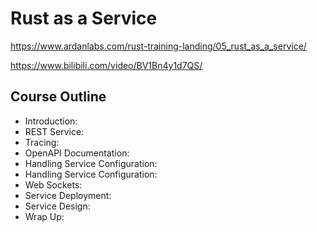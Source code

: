 # Rust as a Service

https://www.ardanlabs.com/rust-training-landing/05_rust_as_a_service/

https://www.bilibili.com/video/BV1Bn4y1d7QS/

## Course Outline

- Introduction:
- REST Service:
- Tracing:
- OpenAPI Documentation:
- Handling Service Configuration:
- Handling Service Configuration:
- Web Sockets:
- Service Deployment:
- Service Design:
- Wrap Up:
